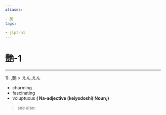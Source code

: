 ```yaml
---
aliases:
    
- 艶
tags:
    
- jlpt-n1
---
```


# 艶-1
---
1).
,艶 > えん,えん

- charming
- fascinating
- voluptuous
**( Na-adjective (keiyodoshi) Noun;)**
> see also: 
            